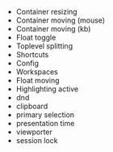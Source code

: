 - Container resizing
- Container moving (mouse)
- Container moving (kb)
- Float toggle
- Toplevel splitting
- Shortcuts
- Config
- Workspaces
- Float moving
- Highlighting active
- dnd
- clipboard
- primary selection
- presentation time
- viewporter
- session lock
